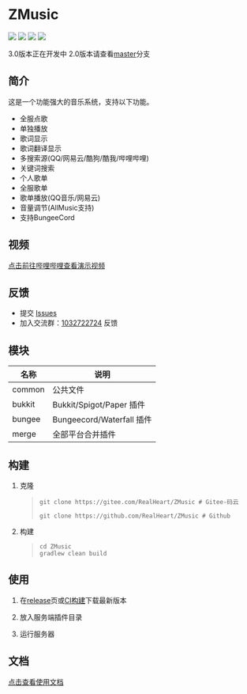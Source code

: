 # ZMusic

![][java] ![][kotlin] [![][release]](../../releases) [![][build-status]][build-link]

3.0版本正在开发中 2.0版本请查看[master](../../tree/master/)分支

## 简介

这是一个功能强大的音乐系统，支持以下功能。
* 全服点歌
* 单独播放
* 歌词显示
* 歌词翻译显示
* 多搜索源(QQ/网易云/酷狗/酷我/哔哩哔哩)
* 关键词搜索
* 个人歌单
* 全服歌单
* 歌单播放(QQ音乐/网易云)
* 音量调节(AllMusic支持)
* 支持BungeeCord

## 视频

[点击前往哔哩哔哩查看演示视频](https://www.bilibili.com/video/av92156922)

## 反馈

* 提交 [Issues](../../issues)
* 加入交流群：[1032722724](https://jq.qq.com/?_wv=1027&k=5oIs7cc) 反馈

## 模块

| 名称 | 说明 |
| --- | --- |
| common | 公共文件 |
| bukkit | Bukkit/Spigot/Paper 插件 |
| bungee | Bungeecord/Waterfall 插件 |
| merge | 全部平台合并插件 |

## 构建

1. 克隆

   > ```shell
   > git clone https://gitee.com/RealHeart/ZMusic # Gitee-码云
   > ```
   > ```shell
   > git clone https://github.com/RealHeart/ZMusic # Github
   > ```

2. 构建

   > ```shell
   > cd ZMusic
   > gradlew clean build
   > ```

## 使用

1. 在[release](../../releases)页或[CI构建][build-link]下载最新版本

2. 放入服务端插件目录

3. 运行服务器

## 文档

[点击查看使用文档](https://zmusic.zhenxin.xyz/)


[java]: https://badgen.net/badge/Java/16/green
[kotlin]: https://badgen.net/badge/Kotlin/1.5.20/green
[release]: https://badgen.net/github/release/RealHeart/ZMusic
[build-status]: https://badgen.net/jenkins/last-build/ci.zhenxin.xyz/job/Minecraft/job/ZMusic/
[build-link]: https://ci.zhenxin.xyz/job/Minecraft/job/ZMusic/
